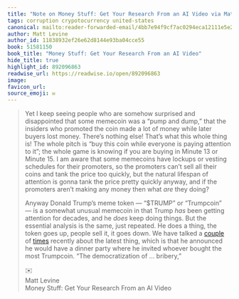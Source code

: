```yaml
---
title: "Note on Money Stuff: Get Your Research From an AI Video via Matt Levine"
tags: corruption crypotocurrency united-states
canonical: mailto:reader-forwarded-email/4bb7e94f9cf7ac0294eca12111e5e21c
author: Matt Levine
author_id: 11838932ef26e62d8144e93ba04cce55
book: 51581150
book_title: "Money Stuff: Get Your Research From an AI Video"
hide_title: true
highlight_id: 892096863
readwise_url: https://readwise.io/open/892096863
image: 
favicon_url: 
source_emoji: ✉️
---
```


> Yet I keep seeing people who are somehow surprised and disappointed that some memecoin was a “pump and dump,” that the insiders who promoted the coin made a lot of money while later buyers lost money. There’s nothing else! That’s what this whole thing is! The whole pitch is “buy this coin while everyone is paying attention to it”; the whole game is knowing if you are buying in Minute 13 or Minute 15. I am aware that some memecoins have lockups or vesting schedules for their promoters, so the promoters can’t sell all their coins and tank the price too quickly, but the natural lifespan of attention is gonna tank the price pretty quickly anyway, and if the promoters aren’t making any money then what *are* they doing?
> 
> Anyway Donald Trump’s meme token — “$TRUMP” or “Trumpcoin” — is a somewhat unusual memecoin in that Trump *has* been getting attention for decades, and he *does* keep doing things. But the essential analysis is the same, just repeated. He does a thing, the token goes up, people sell it, it goes down. We have talked a [couple](https://links.message.bloomberg.com/s/c/rCwW2Ug1qnTx44jco0llNUxJvSqU_aB7teDOUzuuPT4tyXe7IpjEfSDDTrRRXxGvQD3wd0_4xHuPSZz1oFETwvEgTNTTJsm3HkAQ7DUcg4iAmfLqlF-uH4mtp25seWWMhrY-MdivUQMgj7aYbjws0RY1obX-s00NIOxfURj9-al7SMfyOTgtAXxJ0Z-wO99cKUma0G7nIpxf4YkSiyOSSYVqJP_Cor3AR-nt9QcJCumL9vpM7fVB7uUrZC37WkByXZwZcgWujRaEeNzRE2XBMBEFaA/LlSvbY2Mq5Zqk95Mz4NUNJFPdlhwld8M/9) of [times](https://links.message.bloomberg.com/s/c/89tz4-2Q79CCyMejRQk7WCnj3wTwHtMo2c681dQRr6AdP_wXOFrukyxlwYAMnE3d9gxvfDNtbMjnuYXN_UTx36rEg_r7zxVcG22OKDtsW-ebjlTWP_JUz0Wt2firws9k0s_LQor9ORU34X5yNv1KkPfyWwr8rjSD8qXjJ8Zgc291ePpA1VI4IKKTmnx85acYxyeZu9ru50W3e3mxIU14Mm4zrg4o8NM0_3MBCnDkgzYcybRRrLaDUupzGaeChkzGGEsriecEuUy5-WaGd00WXgrhzw/x-kX5qdNkwgBGcK_ToIKay5kwmrKHsvy/9) recently about the latest thing, which is that he announced he would have a dinner party where he invited whoever bought the most Trumpcoin. “The democratization of … bribery,”
> <div class="quoteback-footer"><div class="quoteback-avatar"><span class="mini-emoji"> ✉️</span></div><div class="quoteback-metadata"><div class="metadata-inner"><span style="display:none">FROM:</span><div aria-label="Matt Levine" class="quoteback-author"> Matt Levine</div><div aria-label="Money Stuff: Get Your Research From an AI Video" class="quoteback-title"> Money Stuff: Get Your Research From an AI Video</div></div></div></div>